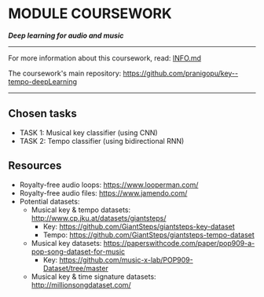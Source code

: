 # MODULE COURSEWORK
**_Deep learning for audio and music_**

---

For more information about this coursework, read: [INFO.md](https://github.com/pranigopu/deepLearning--for--audio-music/blob/4e33739eea581d1f131ba4cc03d926456157d027/coursework/INFO.md)

The coursework's main repository: https://github.com/pranigopu/key--tempo-deepLearning

---

## Chosen tasks

- TASK 1: Musical key classifier (using CNN)
- TASK 2: Tempo classifier (using bidirectional RNN)

## Resources

- Royalty-free audio loops: https://www.looperman.com/
- Royalty-free audio files: https://www.jamendo.com/
- Potential datasets:
    - Musical key & tempo datasets: http://www.cp.jku.at/datasets/giantsteps/
        - Key: https://github.com/GiantSteps/giantsteps-key-dataset
        - Tempo: https://github.com/GiantSteps/giantsteps-tempo-dataset
    - Musical key datasets: https://paperswithcode.com/paper/pop909-a-pop-song-dataset-for-music
        - Key: https://github.com/music-x-lab/POP909-Dataset/tree/master
    - Musical key & time signature datasets: http://millionsongdataset.com/
